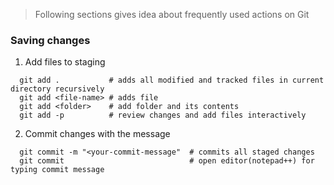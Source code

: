 > Following sections gives idea about frequently used actions on Git

### Saving  changes
1. Add files to staging
```
  git add .           # adds all modified and tracked files in current directory recursively
  git add <file-name> # adds file
  git add <folder>    # add folder and its contents 
  git add -p          # review changes and add files interactively
```
2. Commit changes with the message
```
  git commit -m "<your-commit-message"  # commits all staged changes
  git commit                            # open editor(notepad++) for typing commit message
```



